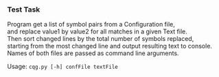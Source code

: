 <h3>Test Task</h3>
Program get a list of symbol pairs from a Configuration file,<br/>
and replace value1 by value2 for all matches in a given Text file.<br/>
Then sort changed lines by the total number of symbols replaced,<br/>
starting from the most changed line and output resulting text to console.<br/>
Names of both files are passed as command line arguments.<br/>

Usage: <code>cqg.py [-h] confFile textFile</code>

